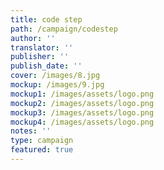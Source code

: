 ```yaml
---
title: code step
path: /campaign/codestep
author: ''
translator: ''
publisher: ''
publish_date: ''
cover: /images/8.jpg
mockup: /images/9.jpg
mockup1: /images/assets/logo.png
mockup2: /images/assets/logo.png
mockup3: /images/assets/logo.png
mockup4: /images/assets/logo.png
notes: ''
type: campaign
featured: true
---
```


